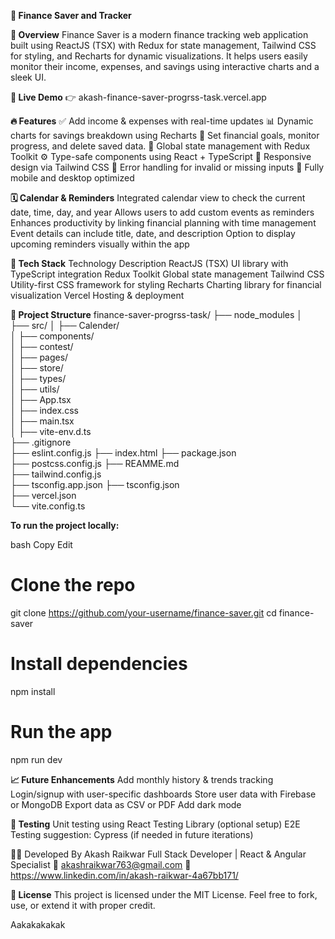 
**💸 Finance Saver and Tracker**

**📘 Overview**
Finance Saver is a modern finance tracking web application built using ReactJS (TSX) with Redux for state management, Tailwind CSS for styling, and Recharts for dynamic visualizations. It helps users easily monitor their income, expenses, and savings using interactive charts and a sleek UI.

**🚀 Live Demo**
👉 akash-finance-saver-progrss-task.vercel.app

**🔥 Features**
✅ Add income & expenses with real-time updates
📊 Dynamic charts for savings breakdown using Recharts
🎯 Set financial goals, monitor progress, and delete saved data.
🧠 Global state management with Redux Toolkit
⚙️ Type-safe components using React + TypeScript
🧩 Responsive design via Tailwind CSS
🚫 Error handling for invalid or missing inputs
📱 Fully mobile and desktop optimized

**🗓️ Calendar & Reminders**
Integrated calendar view to check the current date, time, day, and year
Allows users to add custom events as reminders
Enhances productivity by linking financial planning with time management
Event details can include title, date, and description
Option to display upcoming reminders visually within the app

**🧰 Tech Stack**
Technology	Description
ReactJS (TSX)	UI library with TypeScript integration
Redux Toolkit	Global state management
Tailwind CSS	Utility-first CSS framework for styling
Recharts	Charting library for financial visualization
Vercel	Hosting & deployment


**📁 Project Structure**
finance-saver-progrss-task/
├── node_modules
│                 
├── src/
│   ├── Calender/                 
│   ├── components/              
│   ├── contest/                
│   ├── pages/                   
│   ├── store/                  
│   ├── types/                  
│   ├── utils/                  
│   ├── App.tsx                 
│   ├── index.css                  
│   ├── main.tsx                 
│   ├── vite-env.d.ts                 
├── .gitignore                   
├── eslint.config.js
├── index.html
├── package.json         
├── postcss.config.js
├── REAMME.md        
├── tailwind.config.js           
├── tsconfig.app.json 
├── tsconfig.json  
├── vercel.json      
└── vite.config.ts

**To run the project locally:**

bash
Copy
Edit
# Clone the repo
git clone https://github.com/your-username/finance-saver.git
cd finance-saver

# Install dependencies
npm install

# Run the app
npm run dev


**📈 Future Enhancements**
 Add monthly history & trends tracking
 Login/signup with user-specific dashboards
 Store user data with Firebase or MongoDB
 Export data as CSV or PDF
 Add dark mode

**🧪 Testing**
Unit testing using React Testing Library (optional setup)
E2E Testing suggestion: Cypress (if needed in future iterations)

🧑‍💻 Developed By
Akash Raikwar
Full Stack Developer | React & Angular Specialist
📧 akashraikwar763@gmail.com
🔗 https://www.linkedin.com/in/akash-raikwar-4a67bb171/

**📜 License**
This project is licensed under the MIT License.
Feel free to fork, use, or extend it with proper credit.



Aakakakakak